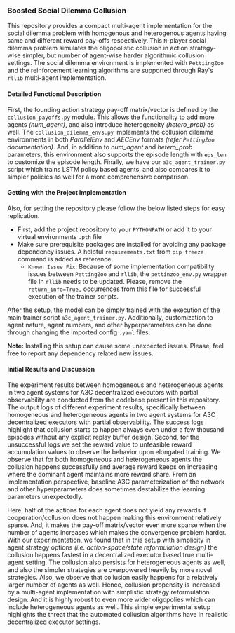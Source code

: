 ### Boosted Social Dilemma Collusion

This repository provides a compact multi-agent implementation for the social dilemma problem with homogenous and heterogenous agents having same and different reward pay-offs respectively.
This `N`-player social dilemma problem simulates the oligopolistic collusion in action strategy-wise simpler, but number of agent-wise harder algorithmic collusion settings.
The social dilemma environment is implemented with `PettiingZoo` and the reinforcement learning algorithms are supported through Ray's `rllib` multi-agent implementation.

#### Detailed Functional Description

First, the founding action strategy pay-off matrix/vector is defined by the `collusion_payoffs.py` module. This allows the functionality to add more agents _(num\_agent)_, and also introduce heterogeneity _(hetero\_prob)_ as well.
The `collusion_dilemma_envs.py` implements the collusion dilemma environments in both _ParallelEnv_ and _AECEnv_ formats _(refer `PettingZoo` documentation)_.
And, in addition to _num\_agent_ and _hetero\_prob_ parameters, this environment also supports the episode length with `eps_len` to customize the episode length.
Finally, we have our `a3c_agent_trainer.py` script which trains LSTM policy based agents, and also compares it to simpler policies as well for a more comprehensive comparison.

#### Getting with the Project Implementation

Also, for setting the repository please follow the below listed steps for easy replication.

* First, add the project repository to your `PYTHONPATH` or add it to your virtual environments `.pth` file
* Make sure prerequisite packages are installed for avoiding any package dependency issues. A helpful `requirements.txt` from `pip freeze` command is added as reference.
  - `Known Issue Fix`: Because of some implementation compatibility issues between `PettingZoo` and `rllib`, the `pettinzoo_env.py` wrapper file in `rllib` needs to be updated. Please, remove the `return_info=True,` occurrences from this file for successful execution of the trainer scripts.

After the setup, the model can be simply trained with the execution of the main trainer script `a3c_agent_trainer.py`. Additionally, customization to agent nature, agent numbers, and other hyperparameters can be done through changing the imported config `.yaml` files.

__Note:__ Installing this setup can cause some unexpected issues. Please, feel free to report any dependency related new issues.

#### Initial Results and Discussion

The experiment results between homogeneous and heterogeneous agents in two agent systems for A3C decentralized executors with partial observability are conducted from the codebase present in this repository.
The output logs of different experiment results, specifically between homogeneous and heterogeneous agents in two agent systems for A3C decentralized executors with partial observability.
The success logs highlight that collusion starts to happen always even under a few thousand episodes without any explicit replay buffer design.
Second, for the unsuccessful logs we set the reward value to unfeasible reward accumulation values to observe the behavior upon elongated training.
We observe that for both homogeneous and heterogeneous agents the collusion happens successfully and average reward keeps on increasing where the dominant agent maintains more reward share.
From an implementation perspective, baseline A3C parameterization of the network and other hyperparameters does sometimes destabilize the learning parameters unexpectedly.

Here, half of the actions for each agent does not yield any rewards if cooperation/collusion does not happen making this environment relatively sparse.
And, it makes the pay-off matrix/vector even more sparse when the number of agents increases which makes the convergence problem harder.
With our experimentation, we found that in this setup with simplicity in agent strategy options _(i.e. action-space/state reformulation design)_ the collusion happens fastest in a decentralized executor based true multi-agent setting.
The collusion also persists for heterogeneous agents as well, and also the simpler strategies are overpowered heavily by more novel strategies.
Also, we observe that collusion easily happens for a relatively larger number of agents as well.
Hence, collusion propensity is increased by a multi-agent implementation with simplistic strategy reformulation design.
And it is highly robust to even more wider oligopolies which can include heterogeneous agents as well.
This simple experimental setup highlights the threat that the automated collusion algorithms have in realistic decentralized executor settings.
